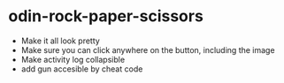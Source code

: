 # odin-rock-paper-scissors

- Make it all look pretty
- Make sure you can click anywhere on the button, including the image
- Make activity log collapsible
- add gun accesible by cheat code